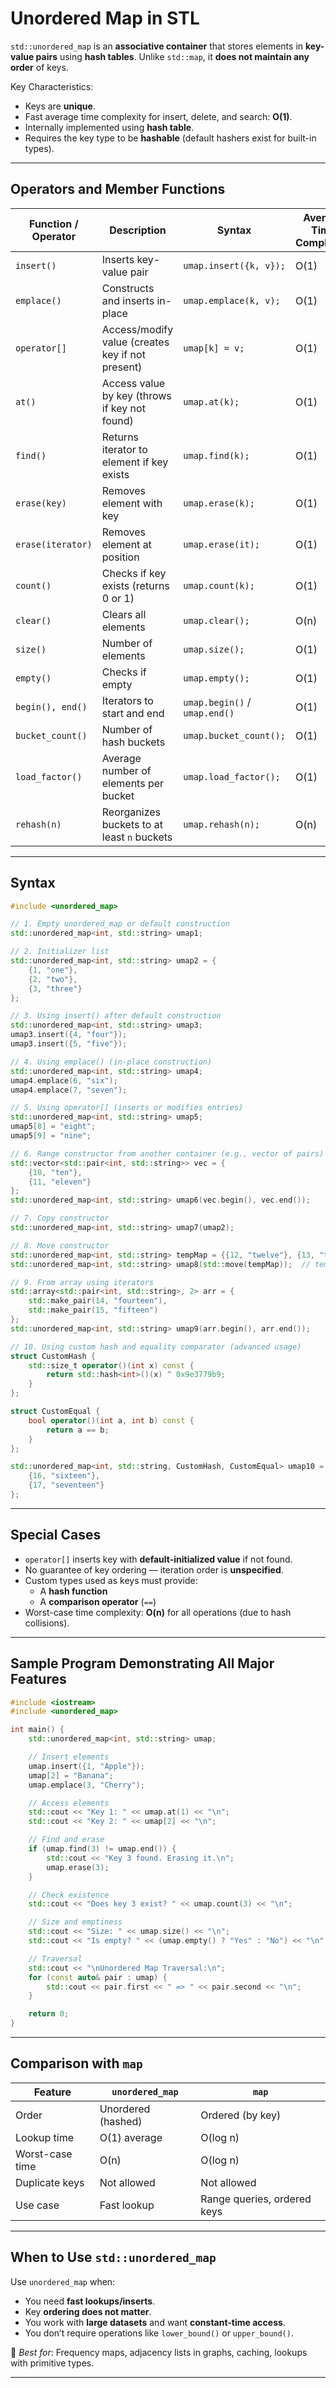 # Unordered Map in STL

`std::unordered_map` is an **associative container** that stores elements in **key-value pairs** using **hash tables**. Unlike `std::map`, it **does not maintain any order** of keys.

Key Characteristics:
- Keys are **unique**.
- Fast average time complexity for insert, delete, and search: **O(1)**.
- Internally implemented using **hash table**.
- Requires the key type to be **hashable** (default hashers exist for built-in types).

---
## Operators and Member Functions

|Function / Operator|Description|Syntax|Average Time Complexity|Example|
|---|---|---|---|---|
|`insert()`|Inserts key-value pair|`umap.insert({k, v});`|O(1)|`umap.insert({1, "A"});`|
|`emplace()`|Constructs and inserts in-place|`umap.emplace(k, v);`|O(1)|`umap.emplace(2, "B");`|
|`operator[]`|Access/modify value (creates key if not present)|`umap[k] = v;`|O(1)|`umap[3] = "C";`|
|`at()`|Access value by key (throws if key not found)|`umap.at(k);`|O(1)|`umap.at(1);`|
|`find()`|Returns iterator to element if key exists|`umap.find(k);`|O(1)|`auto it = umap.find(1);`|
|`erase(key)`|Removes element with key|`umap.erase(k);`|O(1)|`umap.erase(1);`|
|`erase(iterator)`|Removes element at position|`umap.erase(it);`|O(1)|`umap.erase(umap.begin());`|
|`count()`|Checks if key exists (returns 0 or 1)|`umap.count(k);`|O(1)|`umap.count(5);`|
|`clear()`|Clears all elements|`umap.clear();`|O(n)||
|`size()`|Number of elements|`umap.size();`|O(1)||
|`empty()`|Checks if empty|`umap.empty();`|O(1)||
|`begin(), end()`|Iterators to start and end|`umap.begin()` / `umap.end()`|O(1)||
|`bucket_count()`|Number of hash buckets|`umap.bucket_count();`|O(1)||
|`load_factor()`|Average number of elements per bucket|`umap.load_factor();`|O(1)||
|`rehash(n)`|Reorganizes buckets to at least `n` buckets|`umap.rehash(n);`|O(n)||

---
## Syntax

```cpp
#include <unordered_map>

// 1. Empty unordered_map or default construction
std::unordered_map<int, std::string> umap1;

// 2. Initializer list
std::unordered_map<int, std::string> umap2 = {
    {1, "one"},
    {2, "two"},
    {3, "three"}
};

// 3. Using insert() after default construction
std::unordered_map<int, std::string> umap3;
umap3.insert({4, "four"});
umap3.insert({5, "five"});

// 4. Using emplace() (in-place construction)
std::unordered_map<int, std::string> umap4;
umap4.emplace(6, "six");
umap4.emplace(7, "seven");

// 5. Using operator[] (inserts or modifies entries)
std::unordered_map<int, std::string> umap5;
umap5[8] = "eight";
umap5[9] = "nine";

// 6. Range constructor from another container (e.g., vector of pairs)
std::vector<std::pair<int, std::string>> vec = {
    {10, "ten"},
    {11, "eleven"}
};
std::unordered_map<int, std::string> umap6(vec.begin(), vec.end());

// 7. Copy constructor
std::unordered_map<int, std::string> umap7(umap2);

// 8. Move constructor
std::unordered_map<int, std::string> tempMap = {{12, "twelve"}, {13, "thirteen"}};
std::unordered_map<int, std::string> umap8(std::move(tempMap));  // tempMap is now empty

// 9. From array using iterators
std::array<std::pair<int, std::string>, 2> arr = {
    std::make_pair(14, "fourteen"),
    std::make_pair(15, "fifteen")
};
std::unordered_map<int, std::string> umap9(arr.begin(), arr.end());

// 10. Using custom hash and equality comparator (advanced usage)
struct CustomHash {
    std::size_t operator()(int x) const {
        return std::hash<int>()(x) ^ 0x9e3779b9;
    }
};

struct CustomEqual {
    bool operator()(int a, int b) const {
        return a == b;
    }
};

std::unordered_map<int, std::string, CustomHash, CustomEqual> umap10 = {
    {16, "sixteen"},
    {17, "seventeen"}
};
```

---
## Special Cases

- `operator[]` inserts key with **default-initialized value** if not found.
- No guarantee of key ordering — iteration order is **unspecified**.
- Custom types used as keys must provide:
    - A **hash function**
    - A **comparison operator** (`==`)
- Worst-case time complexity: **O(n)** for all operations (due to hash collisions).    

---
## Sample Program Demonstrating All Major Features

```cpp
#include <iostream>
#include <unordered_map>

int main() {
    std::unordered_map<int, std::string> umap;

    // Insert elements
    umap.insert({1, "Apple"});
    umap[2] = "Banana";
    umap.emplace(3, "Cherry");

    // Access elements
    std::cout << "Key 1: " << umap.at(1) << "\n";
    std::cout << "Key 2: " << umap[2] << "\n";

    // Find and erase
    if (umap.find(3) != umap.end()) {
        std::cout << "Key 3 found. Erasing it.\n";
        umap.erase(3);
    }

    // Check existence
    std::cout << "Does key 3 exist? " << umap.count(3) << "\n";

    // Size and emptiness
    std::cout << "Size: " << umap.size() << "\n";
    std::cout << "Is empty? " << (umap.empty() ? "Yes" : "No") << "\n";

    // Traversal
    std::cout << "\nUnordered Map Traversal:\n";
    for (const auto& pair : umap) {
        std::cout << pair.first << " => " << pair.second << "\n";
    }

    return 0;
}
```

---
## Comparison with `map`

|Feature|`unordered_map`|`map`|
|---|---|---|
|Order|Unordered (hashed)|Ordered (by key)|
|Lookup time|O(1) average|O(log n)|
|Worst-case time|O(n)|O(log n)|
|Duplicate keys|Not allowed|Not allowed|
|Use case|Fast lookup|Range queries, ordered keys|

---
## When to Use `std::unordered_map`

Use `unordered_map` when:
- You need **fast lookups/inserts**.
- Key **ordering does not matter**.
- You work with **large datasets** and want **constant-time access**.
- You don’t require operations like `lower_bound()` or `upper_bound()`.

📌 _Best for_: Frequency maps, adjacency lists in graphs, caching, lookups with primitive types.

---